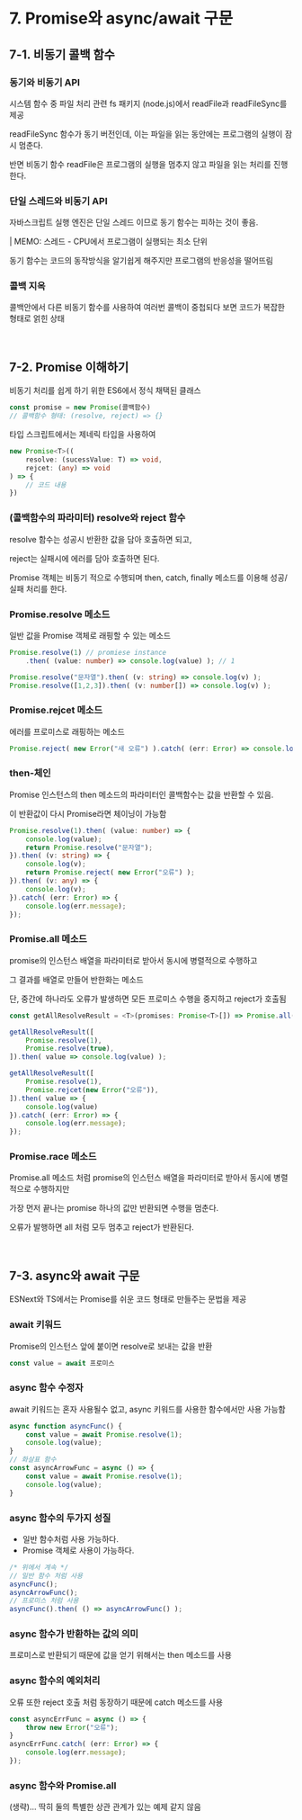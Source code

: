 # 7. Promise와 async/await 구문

## 7-1. 비동기 콜백 함수

### 동기와 비동기 API

시스템 함수 중 파일 처리 관련 fs 패키지 (node.js)에서 readFile과 readFileSync를 제공

readFileSync 함수가 동기 버전인데, 이는 파일을 읽는 동안에는 프로그램의 실행이 잠시 멈춘다.

반면 비동기 함수 readFile은 프로그램의 실행을 멈추지 않고 파일을 읽는 처리를 진행한다.

### 단일 스레드와 비동기 API

자바스크립트 실행 엔진은 단일 스레드 이므로 동기 함수는 피하는 것이 좋음.

| MEMO: 스레드 - CPU에서 프로그램이 실행되는 최소 단위

동기 함수는 코드의 동작방식을 알기쉽게 해주지만 프로그램의 반응성을 떨어뜨림

### 콜백 지옥

콜백안에서 다른 비동기 함수를 사용하여 여러번 콜백이 중첩되다 보면 코드가 복잡한 형태로 얽힌 상태

<br/>

## 7-2. Promise 이해하기

비동기 처리를 쉽게 하기 위한 ES6에서 정식 채택된 클래스

```js
const promise = new Promise(콜백함수)
// 콜백함수 형태: (resolve, reject) => {}
```

타입 스크립트에서는 제네릭 타입을 사용하여

```ts
new Promise<T>((
    resolve: (sucessValue: T) => void,
    rejcet: (any) => void 
) => {
    // 코드 내용
})
```

### (콜백함수의 파라미터) resolve와 reject 함수

resolve 함수는 성공시 반환한 값을 담아 호출하면 되고, 

reject는 실패시에 에러를 담아 호출하면 된다.

Promise 객체는 비동기 적으로 수행되며 then, catch, finally 메소드를 이용해 성공/실패 처리를 한다.

### Promise.resolve 메소드

일반 값을 Promise 객체로 래핑할 수 있는 메소드

```ts
Promise.resolve(1) // promiese instance
    .then( (value: number) => console.log(value) ); // 1

Promise.resolve("문자열").then( (v: string) => console.log(v) );
Promise.resolve([1,2,3]).then( (v: number[]) => console.log(v) ); 
```

### Promise.rejcet 메소드

에러를 프로미스로 래핑하는 메소드

```ts
Promise.reject( new Error("새 오류") ).catch( (err: Error) => console.log(err.message) );
```

### then-체인

Promise 인스턴스의 then 메소드의 파라미터인 콜백함수는 값을 반환할 수 있음.

이 반환값이 다시 Promise라면 체이닝이 가능함

```ts
Promise.resolve(1).then( (value: number) => {
    console.log(value);
    return Promise.resolve("문자열");
}).then( (v: string) => {
    console.log(v);
    return Promise.reject( new Error("오류") );
}).then( (v: any) => {
    console.log(v);
}).catch( (err: Error) => {
    console.log(err.message);
});
```

### Promise.all 메소드

promise의 인스턴스 배열을 파라미터로 받아서 동시에 병렬적으로 수행하고

그 결과를 배열로 만들어 반한화는 메소드

단, 중간에 하나라도 오류가 발생하면 모든 프로미스 수행을 중지하고 reject가 호출됨

```ts
const getAllResolveResult = <T>(promises: Promise<T>[]) => Promise.all(promises);

getAllResolveResult([
    Promise.resolve(1),
    Promise.resolve(true),
]).then( value => console.log(value) );

getAllResolveResult([
    Promise.resolve(1),
    Promise.rejcet(new Error("오류")),
]).then( value => {
    console.log(value)
}).catch( (err: Error) => {
    console.log(err.message); 
});
```

### Promise.race 메소드

Promise.all 메소드 처럼 promise의 인스턴스 배열을 파라미터로 받아서 동시에 병렬적으로 수행하지만

가장 먼저 끝나는 promise 하나의 값만 반환되면 수행을 멈춘다.

오류가 발행하면 all 처럼 모두 멈추고 reject가 반환된다.

<br/>

## 7-3. async와 await 구문

ESNext와 TS에서는 Promise를 쉬운 코드 형태로 만들주는 문법을 제공

### await 키워드

Promise의 인스턴스 앞에 붙이면 resolve로 보내는 값을 반환

```ts
const value = await 프로미스
```

### async 함수 수정자

await 키워드는 혼자 사용될수 없고, async 키워드를 사용한 함수에서만 사용 가능함

```ts
async function asyncFunc() {
    const value = await Promise.resolve(1);
    console.log(value);
}
// 화살표 함수
const asyncArrowFunc = async () => {
    const value = await Promise.resolve(1);
    console.log(value);    
}
```

### async 함수의 두가지 성질

- 일반 함수처럼 사용 가능하다.
- Promise 객체로 사용이 가능하다.

```ts
/* 위에서 계속 */
// 일반 함수 처럼 사용
asyncFunc();
asyncArrowFunc();
// 프로미스 처럼 사용
asyncFunc().then( () => asyncArrowFunc() );
```

### async 함수가 반환하는 값의 의미

프로미스로 반환되기 때문에 값을 얻기 위해서는 then 메소드를 사용

### async 함수의 예외처리

오류 또한 reject 호출 처럼 동장하기 때문에 catch 메소드를 사용

```ts
const asyncErrFunc = async () => {
    throw new Error("오류");
}
asyncErrFunc.catch( (err: Error) => {
    console.log(err.message);
});
```

### async 함수와 Promise.all

(생략)... 딱히 둘의 특별한 상관 관계가 있는 예제 같지 않음